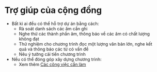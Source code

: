 # Trợ giúp của cộng đồng

* Bất kì ai đều có thể hỗ trợ dự án bằng cách:
  - Rà soát danh sách các âm cần ghi
  - Nghe thử các thành phần âm, thông báo về các âm có chất lượng không đạt
  - Thử nghiệm cho chương trình đọc một lượng văn bản lớn, nghe kết quả và thông báo các từ có vấn đề
  - Nêu ý tưởng cải tiến chương trình
* Nếu có thể đóng góp xây dựng chương trình:
  - Xem thêm [Các công việc cần làm](TODO.md)  
